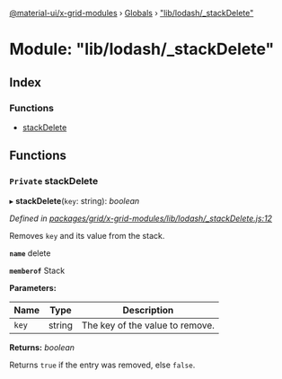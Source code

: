[@material-ui/x-grid-modules](../README.md) › [Globals](../globals.md) › ["lib/lodash/_stackDelete"](_lib_lodash__stackdelete_.md)

# Module: "lib/lodash/_stackDelete"

## Index

### Functions

* [stackDelete](_lib_lodash__stackdelete_.md#private-stackdelete)

## Functions

### `Private` stackDelete

▸ **stackDelete**(`key`: string): *boolean*

*Defined in [packages/grid/x-grid-modules/lib/lodash/_stackDelete.js:12](https://github.com/mui-org/material-ui-x/blob/02342a6/packages/grid/x-grid-modules/lib/lodash/_stackDelete.js#L12)*

Removes `key` and its value from the stack.

**`name`** delete

**`memberof`** Stack

**Parameters:**

Name | Type | Description |
------ | ------ | ------ |
`key` | string | The key of the value to remove. |

**Returns:** *boolean*

Returns `true` if the entry was removed, else `false`.
